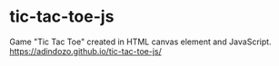 # tic-tac-toe-js
Game "Tic Tac Toe" created in HTML canvas element and JavaScript.
https://adindozo.github.io/tic-tac-toe-js/
